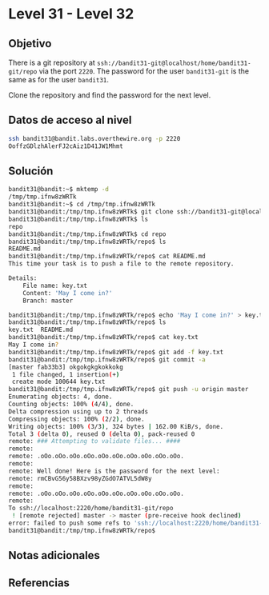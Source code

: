 # Level 31 - Level 32
## Objetivo
There is a git repository at `ssh://bandit31-git@localhost/home/bandit31-git/repo` via the port `2220`. The password for the user `bandit31-git` is the same as for the user `bandit31`.

Clone the repository and find the password for the next level.
## Datos de acceso al nivel
```bash
ssh bandit31@bandit.labs.overthewire.org -p 2220
OoffzGDlzhAlerFJ2cAiz1D41JW1Mhmt
```
## Solución
```bash
bandit31@bandit:~$ mktemp -d
/tmp/tmp.ifnw8zWRTk
bandit31@bandit:~$ cd /tmp/tmp.ifnw8zWRTk
bandit31@bandit:/tmp/tmp.ifnw8zWRTk$ git clone ssh://bandit31-git@localhost:2220/home/bandit31-git/repo
bandit31@bandit:/tmp/tmp.ifnw8zWRTk$ ls
repo
bandit31@bandit:/tmp/tmp.ifnw8zWRTk$ cd repo
bandit31@bandit:/tmp/tmp.ifnw8zWRTk/repo$ ls
README.md
bandit31@bandit:/tmp/tmp.ifnw8zWRTk/repo$ cat README.md
This time your task is to push a file to the remote repository.

Details:
    File name: key.txt
    Content: 'May I come in?'
    Branch: master

bandit31@bandit:/tmp/tmp.ifnw8zWRTk/repo$ echo 'May I come in?' > key.txt
bandit31@bandit:/tmp/tmp.ifnw8zWRTk/repo$ ls
key.txt  README.md
bandit31@bandit:/tmp/tmp.ifnw8zWRTk/repo$ cat key.txt
May I come in?
bandit31@bandit:/tmp/tmp.ifnw8zWRTk/repo$ git add -f key.txt
bandit31@bandit:/tmp/tmp.ifnw8zWRTk/repo$ git commit -a
[master fab33b3] okgokgkgkokkokg
 1 file changed, 1 insertion(+)
 create mode 100644 key.txt
bandit31@bandit:/tmp/tmp.ifnw8zWRTk/repo$ git push -u origin master
Enumerating objects: 4, done.
Counting objects: 100% (4/4), done.
Delta compression using up to 2 threads
Compressing objects: 100% (2/2), done.
Writing objects: 100% (3/3), 324 bytes | 162.00 KiB/s, done.
Total 3 (delta 0), reused 0 (delta 0), pack-reused 0
remote: ### Attempting to validate files... ####
remote:
remote: .oOo.oOo.oOo.oOo.oOo.oOo.oOo.oOo.oOo.oOo.
remote:
remote: Well done! Here is the password for the next level:
remote: rmCBvG56y58BXzv98yZGdO7ATVL5dW8y
remote:
remote: .oOo.oOo.oOo.oOo.oOo.oOo.oOo.oOo.oOo.oOo.
remote:
To ssh://localhost:2220/home/bandit31-git/repo
 ! [remote rejected] master -> master (pre-receive hook declined)
error: failed to push some refs to 'ssh://localhost:2220/home/bandit31-git/repo'
bandit31@bandit:/tmp/tmp.ifnw8zWRTk/repo$
```
## Notas adicionales
## Referencias